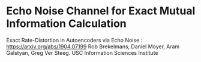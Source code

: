 # Echo Noise Channel for Exact Mutual Information Calculation

Exact Rate-Distortion in Autoencoders via Echo Noise : https://arxiv.org/abs/1904.07199
Rob Brekelmans, Daniel Moyer, Aram Galstyan, Greg Ver Steeg.  USC Information Sciences Institute

